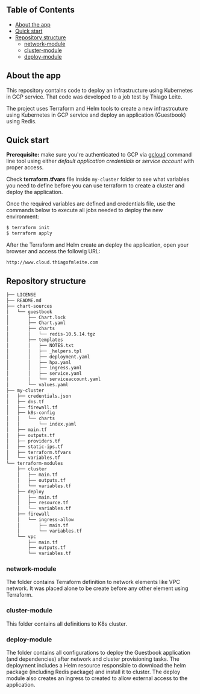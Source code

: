 ## Table of Contents
* [About the app](#about-the-app)
* [Quick start](#quick-start)
* [Repository structure](#repository-structure)
   * [network-module](#network-module)
   * [cluster-module](#cluster-module)
   * [deploy-module](#deploy-module)

## About the app

This repository contains code to deploy an infrastructure using Kubernetes in GCP service. That code was developed to a job test by Thiago Leite. 

The project uses Terraform and Helm tools to create a new infrastrcuture using Kubernetes in GCP service and deploy an application (Guestbook) using Redis. 

## Quick start
**Prerequisite:** make sure you're authenticated to GCP via [gcloud](https://cloud.google.com/sdk/gcloud/) command line tool using either _default application credentials_ or _service account_ with proper access.

Check **terraform.tfvars** file inside `my-cluster` folder to see what variables you need to define before you can use terraform to create a cluster and deploy the application.

Once the required variables are defined and credentials file, use the commands below to execute all jobs needed to deploy the new environment: 
```bash
$ terraform init
$ terraform apply
```

After the Terraform and Helm create an deploy the application, open your browser and access the followig URL:

```
http://www.cloud.thiagofmleite.com
```


## Repository structure
```bash
├── LICENSE
├── README.md
├── chart-sources
│   └── guestbook
│       ├── Chart.lock
│       ├── Chart.yaml
│       ├── charts
│       │   └── redis-10.5.14.tgz
│       ├── templates
│       │   ├── NOTES.txt
│       │   ├── _helpers.tpl
│       │   ├── deployment.yaml
│       │   ├── hpa.yaml
│       │   ├── ingress.yaml
│       │   ├── service.yaml
│       │   └── serviceaccount.yaml
│       └── values.yaml
├── my-cluster
│   ├── credentials.json
│   ├── dns.tf
│   ├── firewall.tf
│   ├── k8s-config
│   │   └── charts
│   │       └── index.yaml
│   ├── main.tf
│   ├── outputs.tf
│   ├── providers.tf
│   ├── static-ips.tf
│   ├── terraform.tfvars
│   └── variables.tf
└── terraform-modules
    ├── cluster
    │   ├── main.tf
    │   ├── outputs.tf
    │   └── variables.tf
    ├── deploy
    │   ├── main.tf
    │   ├── resource.tf
    │   └── variables.tf
    ├── firewall
    │   └── ingress-allow
    │       ├── main.tf
    │       └── variables.tf
    └── vpc
        ├── main.tf
        ├── outputs.tf
        └── variables.tf

```

### network-module
The folder contains Terraform definition to network elements like VPC network. It was placed alone to be create before any other element using Terraform. 


### cluster-module
This folder contains all definitions to K8s cluster. 

### deploy-module
The folder contains all configurations to deploy the Guestbook application (and dependencies) after network and cluster provisioning tasks. The deployment includes a Helm resource responsible to download the helm package (including Redis package) and install it to cluster. The deploy module also creates an ingress to created to allow external access to the application. 

